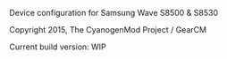 Device configuration for Samsung Wave S8500 & S8530

Copyright 2015, The CyanogenMod Project / GearCM

Current build version: WIP
